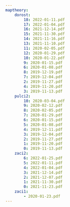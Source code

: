 ```yaml
---
maptheory:
    dorost:
        18: 2022-01-11.pdf
        17: 2022-01-04.pdf
        16: 2021-12-14.pdf
        15: 2021-11-30.pdf
        14: 2021-11-16.pdf
        13: 2021-11-10.pdf
        11: 2020-02-05.pdf
        12: 2020-01-29.pdf
        10: 2020-01-22.pdf
        9: 2020-01-15.pdf
        6: 2020-01-08.pdf
        8: 2019-12-19.pdf
        7: 2019-12-04.pdf
        2: 2019-11-27.pdf
        4: 2019-11-20.pdf
        3: 2019-11-13.pdf
    pulci2:
        10: 2020-03-04.pdf
        9: 2020-02-12.pdf
        8: 2020-02-05.pdf
        7: 2020-01-29.pdf
        6: 2020-01-15.pdf
        5: 2020-01-08.pdf
        4: 2019-12-11.pdf
        3: 2019-12-04.pdf
        2: 2019-11-27.pdf
        1: 2019-11-20.pdf
        0: 2019-11-13.pdf
    zaci2:
        6: 2022-01-25.pdf
        5: 2022-01-11.pdf
        4: 2022-01-04.pdf
        3: 2021-12-14.pdf
        2: 2021-12-07.pdf
        1: 2021-11-30.pdf
        0: 2021-11-23.pdf
    zaci1:
        - 2020-01-23.pdf
---
```


